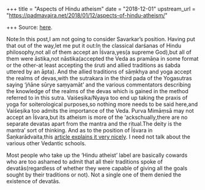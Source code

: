 +++
title = "Aspects of Hindu atheism"
date = "2018-12-01"
upstream_url = "https://padmavajra.net/2018/01/12/aspects-of-hindu-atheism/"

+++
Source: [here](https://padmavajra.net/2018/01/12/aspects-of-hindu-atheism/).

Note:In this post,I am not going to consider Savarkar’s position. Having
put that out of the way,let me put it out:In the classical darśanas of
Hindu philosophy,not all of them accept an Īśvara,yes(a supreme God),but
all of them were āstika,not nāstika(accepted the Veda as pramāṇa in some
format or the other-at least accepting the śruti and allied traditions
as śabda uttered by an āpta). And the allied traditions of sāṃkhya and
yoga accept the realms of devas,with the sutrakara in the third pada of
the Yogasutras saying ‘jñāne sūrye saṃyamāt’ and the various
commentators describing the knowledge of the realms of the devas which
is gained in the method referred to in this sutra. Vaiśeṣika/Nyaya too
end up taking the praxis of yoga for soiterological purposes,so nothing
more needs to be said here,and Vaiśeṣika too admits the importance of
the Veda. Purva Mimāṃsā may not accept an Īśvara,but its atheism is more
of the ‘ackschually,there are no separate devatas apart from the mantra
and the ritual.The deity is the mantra’ sort of thinking. And as to the
position of Īśvara in Śaṇkarādvaita,this [article explains it very
nicely](http://www.academia.edu/2172253/Krishna_in_Advaita_Vedanta_The_Supreme_Brahman_in_Human_Form).
I need not talk about the various other Vedantic schools.

Most people who take up the ‘Hindu atheist’ label are basically cowards
who are too ashamed to admit that all their traditions spoke of
devatās(regardless of whether they were capable of giving all the goals
sought by their traditions or not). Not a single one of them denied the
existence of devatās.
